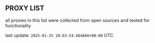 ## PROXY LIST

all proxies in this list were collected from open sources and tested for functionality

last update: `2025-01-25 20:03:54.664666+00:00` UTC